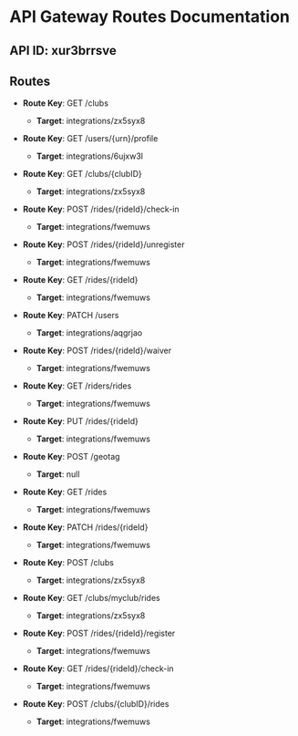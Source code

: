# API Gateway Routes Documentation
## API ID: xur3brrsve
## Routes
- **Route Key**: GET /clubs
  - **Target**: integrations/zx5syx8

- **Route Key**: GET /users/{urn}/profile
  - **Target**: integrations/6ujxw3l

- **Route Key**: GET /clubs/{clubID}
  - **Target**: integrations/zx5syx8

- **Route Key**: POST /rides/{rideId}/check-in
  - **Target**: integrations/fwemuws

- **Route Key**: POST /rides/{rideId}/unregister
  - **Target**: integrations/fwemuws

- **Route Key**: GET /rides/{rideId}
  - **Target**: integrations/fwemuws

- **Route Key**: PATCH /users
  - **Target**: integrations/aqgrjao

- **Route Key**: POST /rides/{rideId}/waiver
  - **Target**: integrations/fwemuws

- **Route Key**: GET /riders/rides
  - **Target**: integrations/fwemuws

- **Route Key**: PUT /rides/{rideId}
  - **Target**: integrations/fwemuws

- **Route Key**: POST /geotag
  - **Target**: null

- **Route Key**: GET /rides
  - **Target**: integrations/fwemuws

- **Route Key**: PATCH /rides/{rideId}
  - **Target**: integrations/fwemuws

- **Route Key**: POST /clubs
  - **Target**: integrations/zx5syx8

- **Route Key**: GET /clubs/myclub/rides
  - **Target**: integrations/zx5syx8

- **Route Key**: POST /rides/{rideId}/register
  - **Target**: integrations/fwemuws

- **Route Key**: GET /rides/{rideId}/check-in
  - **Target**: integrations/fwemuws

- **Route Key**: POST /clubs/{clubID}/rides
  - **Target**: integrations/fwemuws

